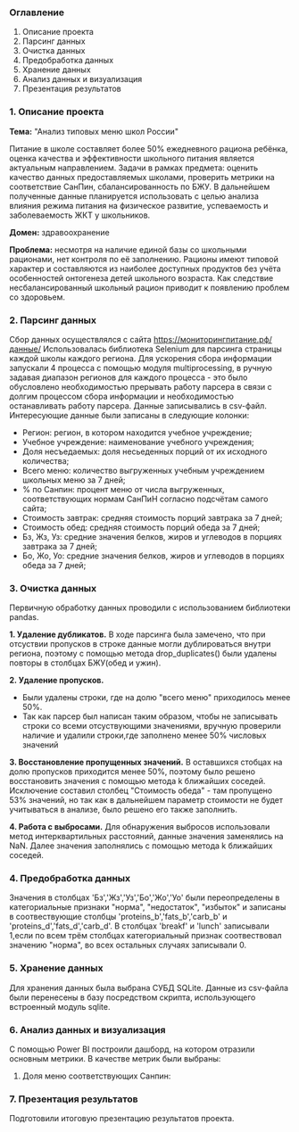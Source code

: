 ### Оглавление

1. Описание проекта
2. Парсинг данных
3. Очистка данных
4. Предобработка данных
5. Хранение данных
6. Анализ данных и визуализация
7. Презентация результатов

### 1. Описание проекта

**Тема:** "Анализ типовых меню школ России"
 
 Питание в школе составляет более 50% ежедневного рациона ребёнка, оценка качества и эффективности школьного питания является актуальным направлением. Задачи в рамках предмета: оценить качество данных предоставляемых школами, проверить метрики на  соответствие СанПин, сбалансированность по БЖУ. В дальнейшем полученные данные планируется использовать с целью анализа влияния режима питания на физическое развитие, успеваемость и заболеваемость ЖКТ у школьников.

**Домен:** здравоохранение

**Проблема:** несмотря на наличие единой базы со школьными рационами, нет контроля по её заполнению. Рационы имеют типовой характер и составляются из наиболее доступных продуктов без учёта особенностей онтогенеза детей школьного возраста. Как следствие несбалансированный школьный рацион приводит к появлению проблем со здоровьем.


### 2. Парсинг данных

Сбор данных осуществлялся с сайта https://мониторингпитание.рф/данные/
Использовалась библиотека Selenium для парсинга страницы каждой школы каждого региона. Для ускорения сбора информации запускали 4 процесса с помощью модуля multiprocessing, в ручную задавая диапазон регионов для каждого процесса - это было обусловлено необходимостью прерывать работу парсера в связи с долгим процессом сбора информации и необходимостью останавливать работу парсера. Данные записывались в csv-файл.
Интересующие данные были записаны в следующие колонки:
- Регион: регион, в котором находится учебное учреждение;
- Учебное учреждение: наименование учебного учреждения;
- Доля несъедаемых: доля несьеденных порций от их исходного количества;
- Всего меню: количество выгруженных учебным учреждением школьных меню за 7 дней;
- % по Санпин: процент меню от числа выгруженных, соответствующих нормам СанПиН согласно подсчётам самого сайта;
- Стоимость завтрак: средняя стоимость порций завтрака за 7 дней;
- Стоимость обед: средняя стоимость порций обеда за 7 дней;
- Бз, Жз, Уз: средние значения белков, жиров и углеводов в порциях завтрака за 7 дней;
- Бо, Жо, Уо: средние значения белков, жиров и углеводов в порциях обеда за 7 дней;


### 3. Очистка данных

Первичную обработку данных проводили с использованием библиотеки pandas.

**1. Удаление дубликатов.**
   В ходе парсинга была замечено, что при отсуствии пропусков в строке данные могли дублироваться внутри региона, поэтому 
с помощью метода drop_duplicates() были удалены повторы в столбцах БЖУ(обед и ужин).

**2. Удаление пропусков.**
   - Были удалены строки, где на долю "всего меню" приходилось менее 50%.
   - Так как парсер был написан таким образом, чтобы не записывать строки со всеми отсуствующими значениями, вручную проверили наличие и удалили строки,где заполнено менее 50% числовых значений
     
 **3. Восстановление пропущенных значений.**
    В оставшихся стобцах на долю пропусков приходится менее 50%, поэтому было решено восстановить значения с помощью метода k ближайших соседей. Исключение составил столбец "Стоимость обеда" - там пропущено 53% значений, но так как в дальнейшем параметр стоимости не будет учитываться в анализе, было решено его также заполнить.
    
 **4. Работа с выбросами.**
    Для обнаружения выбросов использовали метод интерквартильных расстояний, данные значения заменялись на NaN. Далее значения заполнялись с помощью метода k ближайших соседей.


### 4. Предобработка данных

Значения в столбцах 'Бз','Жз','Уз','Бо','Жо','Уо' были переопределены в категориальные признаки "норма", "недостаток", "избыток" и записаны в соотвествующие столбцы 'proteins_b','fats_b','carb_b' и 'proteins_d','fats_d','carb_d'. В столбцах 'breakf' и 'lunch' записывали 1,если по всем трём столбцах категориальный признак соотвествовал значению "норма", во всех остальных случаях записывали 0.


### 5. Хранение данных
Для хранения данных была выбрана СУБД SQLite. Данные из csv-файла были перенесены в базу посредством скрипта, использующего встроенный модуль sqlite.


### 6. Анализ данных и визуализация
С помощью Power BI построили дашборд, на котором отразили основным метрики.
В качестве метрик были выбраны:
1) Доля меню соответствующих Санпин:

### 7. Презентация результатов
Подготовили итоговую презентацию результатов проекта.


